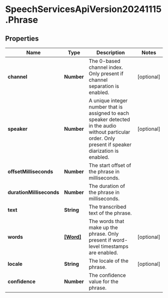 # SpeechServicesApiVersion20241115.Phrase

## Properties
Name | Type | Description | Notes
------------ | ------------- | ------------- | -------------
**channel** | **Number** | The 0-based channel index. Only present if channel separation is enabled. | [optional] 
**speaker** | **Number** | A unique integer number that is assigned to each speaker detected in the audio without particular order. Only present if speaker diarization is enabled. | [optional] 
**offsetMilliseconds** | **Number** | The start offset of the phrase in milliseconds. | 
**durationMilliseconds** | **Number** | The duration of the phrase in milliseconds. | 
**text** | **String** | The transcribed text of the phrase. | 
**words** | [**[Word]**](Word.md) | The words that make up the phrase. Only present if word-level timestamps are enabled. | [optional] 
**locale** | **String** | The locale of the phrase. | [optional] 
**confidence** | **Number** | The confidence value for the phrase. | 


